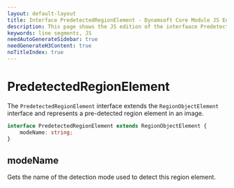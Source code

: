 ```yaml
---
layout: default-layout
title: Interface PredetectedRegionElement - Dynamsoft Core Module JS Edition API Reference
description: This page shows the JS edition of the interfaace PredetectedRegionElement in Dynamsoft Core Module.
keywords: line segments, JS
needAutoGenerateSidebar: true
needGenerateH3Content: true
noTitleIndex: true
---
```


# PredetectedRegionElement

The `PredetectedRegionElement` interface extends the `RegionObjectElement` interface and represents a pre-detected region element in an image.

```typescript
interface PredetectedRegionElement extends RegionObjectElement {
    modeName: string;
}
```

## modeName

Gets the name of the detection mode used to detect this region element.
